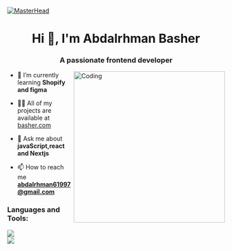 [![MasterHead](https://1.bp.blogspot.com/-7A4WynwLsMw/XbBpCXG8fHI/AAAAAAAAMt4/uOa1bpLskYgrwGbllhSu2SDj_Mig8SXJQCLcBGAsYHQ/s1600/2000_600px.gif)](https://github.com/basher04)

<h1 align="center">Hi 👋, I'm Abdalrhman Basher</h1>
<h3 align="center">A passionate frontend developer</h3>
<img align="right" alt="Coding" width="350"src="https://camo.githubusercontent.com/7de37139d0b4c1ce40865e799b446c0e963a3dd8fb68d239707237c40604fa3d/68747470733a2f2f63646e2e6472696262626c652e636f6d2f75736572732f3733303730332f73637265656e73686f74732f363538313234332f6176656e746f2e676966" />

- 🌱 I’m currently learning **Shopify and figma**

- 👨‍💻 All of my projects are available at [basher.com](basher.com)

- 💬 Ask me about **javaScript,react and Nextjs**

- 📫 How to reach me **abdalrhman61997@gmail.com**

<p align="left">
</p>

<h3 align="left">Languages and Tools:</h3>
<p align="left"> 
<div>
    <img src="https://skillicons.dev/icons?i=react,nextjs,bootstrap,mui,html,css,tailwind" />
</div>
<div>
    <img src="https://skillicons.dev/icons?i=javascript,typescript,sass,git,github,figma" />
</div>
</p>
